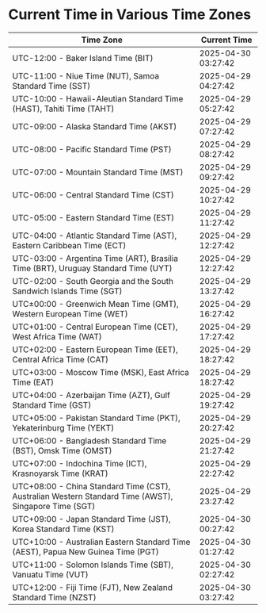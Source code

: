 # Current Time in Various Time Zones

| Time Zone | Current Time |
|-----------|--------------|
| UTC-12:00 - Baker Island Time (BIT) | 2025-04-30 03:27:42 |
| UTC-11:00 - Niue Time (NUT), Samoa Standard Time (SST) | 2025-04-29 04:27:42 |
| UTC-10:00 - Hawaii-Aleutian Standard Time (HAST), Tahiti Time (TAHT) | 2025-04-29 05:27:42 |
| UTC-09:00 - Alaska Standard Time (AKST) | 2025-04-29 07:27:42 |
| UTC-08:00 - Pacific Standard Time (PST) | 2025-04-29 08:27:42 |
| UTC-07:00 - Mountain Standard Time (MST) | 2025-04-29 09:27:42 |
| UTC-06:00 - Central Standard Time (CST) | 2025-04-29 10:27:42 |
| UTC-05:00 - Eastern Standard Time (EST) | 2025-04-29 11:27:42 |
| UTC-04:00 - Atlantic Standard Time (AST), Eastern Caribbean Time (ECT) | 2025-04-29 12:27:42 |
| UTC-03:00 - Argentina Time (ART), Brasília Time (BRT), Uruguay Standard Time (UYT) | 2025-04-29 12:27:42 |
| UTC-02:00 - South Georgia and the South Sandwich Islands Time (SGT) | 2025-04-29 13:27:42 |
| UTC±00:00 - Greenwich Mean Time (GMT), Western European Time (WET) | 2025-04-29 16:27:42 |
| UTC+01:00 - Central European Time (CET), West Africa Time (WAT) | 2025-04-29 17:27:42 |
| UTC+02:00 - Eastern European Time (EET), Central Africa Time (CAT) | 2025-04-29 18:27:42 |
| UTC+03:00 - Moscow Time (MSK), East Africa Time (EAT) | 2025-04-29 18:27:42 |
| UTC+04:00 - Azerbaijan Time (AZT), Gulf Standard Time (GST) | 2025-04-29 19:27:42 |
| UTC+05:00 - Pakistan Standard Time (PKT), Yekaterinburg Time (YEKT) | 2025-04-29 20:27:42 |
| UTC+06:00 - Bangladesh Standard Time (BST), Omsk Time (OMST) | 2025-04-29 21:27:42 |
| UTC+07:00 - Indochina Time (ICT), Krasnoyarsk Time (KRAT) | 2025-04-29 22:27:42 |
| UTC+08:00 - China Standard Time (CST), Australian Western Standard Time (AWST), Singapore Time (SGT) | 2025-04-29 23:27:42 |
| UTC+09:00 - Japan Standard Time (JST), Korea Standard Time (KST) | 2025-04-30 00:27:42 |
| UTC+10:00 - Australian Eastern Standard Time (AEST), Papua New Guinea Time (PGT) | 2025-04-30 01:27:42 |
| UTC+11:00 - Solomon Islands Time (SBT), Vanuatu Time (VUT) | 2025-04-30 02:27:42 |
| UTC+12:00 - Fiji Time (FJT), New Zealand Standard Time (NZST) | 2025-04-30 03:27:42 |
